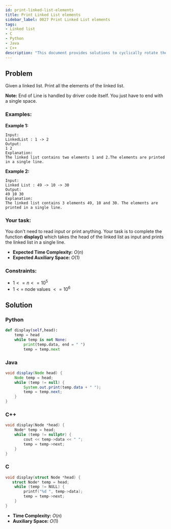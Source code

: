 ```yaml
---
id: print-linked-list-elements
title: Print Linked List elements
sidebar_label: 0027 Print Linked List elements
tags:
- Linked list
- C
- Python
- Java
- C++
description: "This document provides solutions to cyclically rotate the array by one."
---
```


## Problem

Given a linked list. Print all the elements of the linked list.

**Note:** End of Line is handled by driver code itself. You just have to end with a single space.

### Examples:
**Example 1:**
```
Input:
LinkedList : 1 -> 2
Output:
1 2
Explanation:
The linked list contains two elements 1 and 2.The elements are printed in a single line.
```

**Example 2:**
```
Input:
Linked List : 49 -> 10 -> 30
Output: 
49 10 30
Explanation:
The linked list contains 3 elements 49, 10 and 30. The elements are printed in a single line.
```

### Your task:

You don't need to read input or print anything. Your task is to complete the function **display()** which takes the head of the linked list as input and prints the linked list in a single line.

- **Expected Time Complexity:** $O(n)$
- **Expected Auxiliary Space:** $O(1)$

### Constraints:

- $1 <= n <=10^5$
- $1 <=$ node values $<= 10^6$

## Solution
### Python
```python
def display(self,head):
    temp = head
    while temp is not None:
        print(temp.data, end = " ")
        temp = temp.next
```

### Java
```java
void display(Node head) {
    Node temp = head;
    while (temp != null) {
        System.out.print(temp.data + " ");
        temp = temp.next;
    }
}
```

### C++
```cpp
void display(Node *head) {
    Node* temp = head;
    while (temp != nullptr) {
        cout << temp->data << " ";
        temp = temp->next;
    }
}
```

### C
```c
void display(struct Node *head) {
   struct Node* temp = head;
    while (temp != NULL) {
        printf("%d ", temp->data);
        temp = temp->next;
    }
}
```

- **Time Complexity:** $O(n)$
- **Auxiliary Space:** $O(1)$